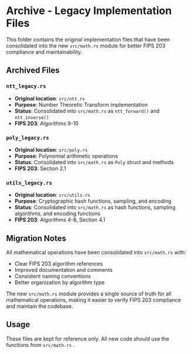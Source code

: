 # Archive - Legacy Implementation Files

This folder contains the original implementation files that have been consolidated into the new `src/math.rs` module for better FIPS 203 compliance and maintainability.

## Archived Files

### `ntt_legacy.rs`

* **Original location**: `src/ntt.rs`
* **Purpose**: Number Theoretic Transform implementation
* **Status**: Consolidated into `src/math.rs` as `ntt_forward()` and `ntt_inverse()`
* **FIPS 203**: Algorithms 9-10

### `poly_legacy.rs`

* **Original location**: `src/poly.rs`
* **Purpose**: Polynomial arithmetic operations
* **Status**: Consolidated into `src/math.rs` as `Poly` struct and methods
* **FIPS 203**: Section 2.1

### `utils_legacy.rs`

* **Original location**: `src/utils.rs`
* **Purpose**: Cryptographic hash functions, sampling, and encoding
* **Status**: Consolidated into `src/math.rs` as hash functions, sampling algorithms, and encoding functions
* **FIPS 203**: Algorithms 4-8, Section 4.1

## Migration Notes

All mathematical operations have been consolidated into `src/math.rs` with:
* Clear FIPS 203 algorithm references
* Improved documentation and comments
* Consistent naming conventions
* Better organization by algorithm type

The new `src/math.rs` module provides a single source of truth for all mathematical operations, making it easier to verify FIPS 203 compliance and maintain the codebase.

## Usage

These files are kept for reference only. All new code should use the functions from `src/math.rs` .
